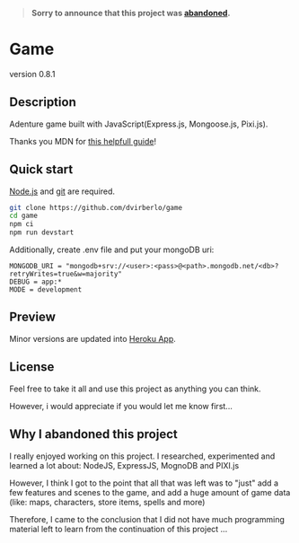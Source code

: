 > **Sorry to announce that this project was [abandoned](./README.md#Why-I-abandoned-this-project).**

# Game
version 0.8.1
## Description
Adenture game built with JavaScript(Express.js, Mongoose.js, Pixi.js).

Thanks you MDN for [this helpfull guide](https://developer.mozilla.org/en-US/docs/Learn/Server-side/Express_Nodejs)!

## Quick start
[Node.js](https://nodejs.org/en/download/) and [git](https://git-scm.com/downloads) are required.
```sh
git clone https://github.com/dvirberlo/game
cd game
npm ci
npm run devstart
```

Additionally, create .env file and put your mongoDB uri:
```env
MONGODB_URI = "mongodb+srv://<user>:<pass>@<path>.mongodb.net/<db>?retryWrites=true&w=majority"
DEBUG = app:*
MODE = development
```

## Preview
Minor versions are updated into [Heroku App](https://dvirberlo-game.herokuapp.com/).

## License
Feel free to take it all and use this project as anything you can think.

However, i would appreciate if you would let me know first...


## Why I abandoned this project
I really enjoyed working on this project. I researched, experimented and learned a lot about:
NodeJS, ExpressJS, MognoDB and PIXI.js

However, I think I got to the point that all that was left was to "just" add a few features and scenes to the game, and add a huge amount of game data (like: maps, characters, store items, spells and more)

Therefore, I came to the conclusion that I did not have much programming material left to learn from the continuation of this project ... 
